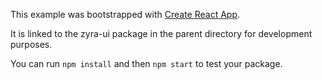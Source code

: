 This example was bootstrapped with [Create React App](https://github.com/facebook/create-react-app).

It is linked to the zyra-ui package in the parent directory for development purposes.

You can run `npm install` and then `npm start` to test your package.
